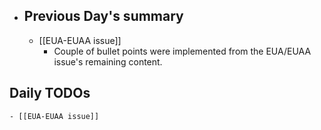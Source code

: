- ## Previous Day's summary
	- [[EUA-EUAA issue]]
		- Couple of bullet points were implemented from the EUA/EUAA issue's remaining content.
## Daily TODOs
	- [[EUA-EUAA issue]]